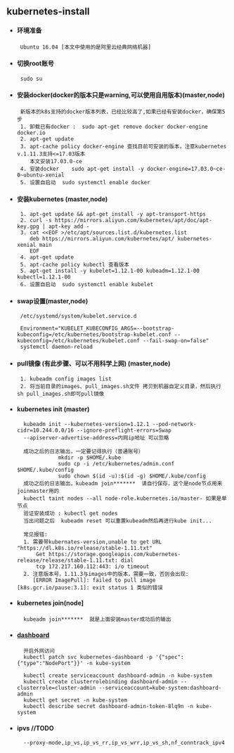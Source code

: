 ## kubernetes-install

+  #### 环境准备
        Ubuntu 16.04 [本文中使用的是阿里云经典网络机器]

+  #### 切换root账号
        sudo su
        
+  #### 安装docker(docker的版本只是warning,可以使用自用版本)(master,node)
        新版本的k8s支持的docker版本列表，已经比较高了,如果已经有安装docker，确保第5步
        1. 卸载已有docker :  sudo apt-get remove docker docker-engine docker.io
        2. apt-get update
        3. apt-cache policy docker-engine 查找目前可安装的版本，注意kubernetes v.1.11.3支持<=17.03版本
           本文安装17.03.0-ce   
        4. 安装docker    sudo apt-get install -y docker-engine=17.03.0~ce-0~ubuntu-xenial              
        5. 设置自启动  sudo systemctl enable docker 
        
+  #### 安装kubernetes (master,node)
        1. apt-get update && apt-get install -y apt-transport-https
        2. curl -s https://mirrors.aliyun.com/kubernetes/apt/doc/apt-key.gpg | apt-key add -
        3. cat <<EOF >/etc/apt/sources.list.d/kubernetes.list
           deb https://mirrors.aliyun.com/kubernetes/apt/ kubernetes-xenial main
           EOF
        4. apt-get update
        5. apt-cache policy kubectl 查看版本
        5. apt-get install -y kubelet=1.12.1-00 kubeadm=1.12.1-00 kubectl=1.12.1-00
        6. 设置自启动  sudo systemctl enable kubelet        
                
+  #### swap设置(master,node)
        /etc/systemd/system/kubelet.service.d
        
        Environment="KUBELET_KUBECONFIG_ARGS=--bootstrap-kubeconfig=/etc/kubernetes/bootstrap-kubelet.conf --kubeconfig=/etc/kubernetes/kubelet.conf --fail-swap-on=false"
        systemctl daemon-reload
        
+  #### pull镜像 (有此步骤、可以不用科学上网) (master,node)
        1. kubeadm config images list
        2. 将当前目录的images、pull_images.sh文件 拷贝到机器自定义目录，然后执行 sh pull_images.sh即可pull镜像          

+ #### kubernetes init (master)
        kubeadm init --kubernetes-version=1.12.1 --pod-network-cidr=10.244.0.0/16 --ignore-preflight-errors=Swap
        --apiserver-advertise-address=内网ip地址 可以忽略
        
        成功之后的日志输出，一定要记得执行（普通账号）
                   mkdir -p $HOME/.kube
                   sudo cp -i /etc/kubernetes/admin.conf $HOME/.kube/config
                   sudo chown $(id -u):$(id -g) $HOME/.kube/config
        成功之后的日志输出，kubeadm join*******  请自行保存，这个是node节点用来joinmaster用的 
        kubectl taint nodes --all node-role.kubernetes.io/master- 如果是单节点
        验证安装成功 : kubectl get nodes
        当出问题之后  kubeadm reset 可以重置kubeadm然后再进行kube init...
        
        常见报错:
        1. 需要带kubernates-version,unable to get URL "https://dl.k8s.io/release/stable-1.11.txt" 
            Get https://storage.googleapis.com/kubernetes-release/release/stable-1.11.txt: dial 
            tcp 172.217.160.112:443: i/o timeout
        2. 注意版本号，1.11.3与images中的版本，需要一致，否则会出现:     
           [ERROR ImagePull]: failed to pull image [k8s.gcr.io/pause:3.1]: exit status 1 类似的错误  
           
                       
        
+ #### kubernetes join(node]
        kubeadm join*******  就是上面安装master成功后的输出  

+ #### [dashboard](https://github.com/kubernetes/dashboard)
        开启外网访问
        kubectl patch svc kubernetes-dashboard -p '{"spec":{"type":"NodePort"}}' -n kube-system            
        
        kubectl create serviceaccount dashboard-admin -n kube-system
        kubectl create clusterrolebinding dashboard-admin --clusterrole=cluster-admin --serviceaccount=kube-system:dashboard-admin
        kubectl get secret -n kube-system
        kubectl describe secret dashboard-admin-token-8lq9n -n kube-system

       
        
+ ####  ipvs   //TODO                              
        --proxy-mode,ip_vs,ip_vs_rr,ip_vs_wrr,ip_vs_sh,nf_conntrack_ipv4         